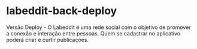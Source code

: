 # labeddit-back-deploy
Versão Deploy - O Labeddit é uma rede social com o objetivo de promover a conexão e interação entre pessoas. Quem se cadastrar no aplicativo poderá criar e curtir publicações. 
